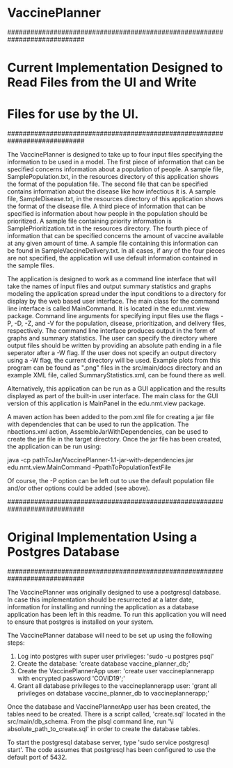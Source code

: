 # VaccinePlanner

############################################################################
#  Current Implementation Designed to Read Files from the UI and Write
#  Files for use by the UI.
############################################################################

The VaccinePlanner is designed to take up to four input files specifying the
information to be used in a model.  The first piece of information that can
be specified concerns information about a population of people.  A sample file,
SamplePopulation.txt, in the resources directory of this application shows the format of
the population file.  The second file that can be specified contains information
about the disease like how infectious it is.  A sample file, SampleDisease.txt, in the resources directory of this application shows the format of the disease file.  A third piece of information that can be specified is information about how people in the population should be prioritized.  A sample file containing priority information is SamplePrioritization.txt in the resources directory.  The fourth piece of information that can be specified concerns the amount of vaccine available at any given amount of time.  A sample file containing this information can be found in SampleVaccineDelivery.txt.  In all cases, if any of the four pieces are not specified, the application will use default information contained in the sample files.

The application is designed to work as a command line interface that will take the names of input files and output summary statistics and graphs modeling the application spread under the input conditions to a directory for display by the web based user interface.  The main class for the command line interface is called MainCommand.  It is located in the edu.nmt.view package.  Command line arguments for specifying input files use the flags -P, -D, -Z, and -V for the population, disease, prioritization, and delivery files, respectively. The command line interface produces output in the form of graphs and summary statistics.  The user can specify the directory where output files should be written by providing an absolute path ending in a file seperator after a -W flag.  If the user does not specify an output directory using a -W flag, the current directory will be used.  Example plots from this program can be found as ".png" files in the src/main/docs directory and an example XML file, called SummaryStatistics.xml, can be found there as well.

Alternatively, this application can be run as a GUI application and the results displayed as part of the built-in user interface.  The main class for the GUI version of this application is MainPanel in the edu.nmt.view package.

A maven action has been added to the pom.xml file for creating a jar file with dependencies that can be used to run the application.  The nbactions.xml action, AssembleJarWithDependencies, can be used to create the jar file in the target directory.  Once the jar file has been created, the application can be run using:

java -cp pathToJar/VaccinePlanner-1.1-jar-with-dependencies.jar edu.nmt.view.MainCommand -PpathToPopulationTextFile

Of course, the -P option can be left out to use the default population file and/or other options could be added (see above).


############################################################################
#  Original Implementation Using a Postgres Database
############################################################################

The VaccinePlanner was originally designed to use a postgresql database.  In case this implementation should be resurrected at a later date, information for installing and running the application as a database application has been left in this readme.  To run this application you will need to ensure that postgres is installed on your system.

The VaccinePlanner database will need to be set up using the following steps:
1.  Log into postgres with super user privileges: 'sudo -u postgres psql'
2.  Create the database:  'create database vaccine_planner_db;'
3.  Create the VaccinePlannerApp user:  'create user vaccineplannerapp with encrypted password 'COVID19';'
4.  Grant all database privileges to the vaccineplannerapp user: 'grant all privileges on database vaccine_planner_db to vaccineplannerapp;'

Once the database and VaccinePlannerApp user has been created, the tables need to be created.  There is a script called, 'create.sql' located in the src/main/db_schema.  From the plsql command line, run '\i absolute_path_to_create.sql' in order to create the database tables.

To start the postgresql database server, type 'sudo service postgresql start'.  The code assumes that postgresql has been configured to use the default port of 5432.